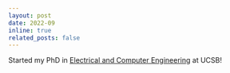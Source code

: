 ```yaml
---
layout: post
date: 2022-09
inline: true
related_posts: false
---
```


Started my PhD in [Electrical and Computer Engineering](https://www.ece.ucsb.edu/) at UCSB!
